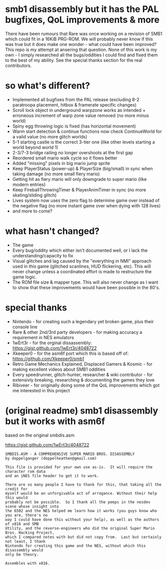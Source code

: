 smb1 disassembly but it has the PAL bugfixes, QoL improvements & more
========================================
There have been rumours that Rare was once working on a revision of SMB1 which could fit in a 16KiB PRG-ROM. We will probably never know if this was true but it does make one wonder - what could have been improved? This repo is my attempt at ansering that question. 
None of this work is my own - I simply researched all the bugs/oddities I could find and fixed them to the best of my ability. See the special thanks section for the real contributors. 

so what's different?
========================================
- Implemented all bugfixes from the PAL release (excluding 8-2 paratroopa placement, hitbox & framerate specific changes)
- Scroll lock object in underground warpzone works as intended + erroneous increment of warp zone value removed (no more minus world)
- Spiny egg throwing logic is fixed (has horizontal movement)
- Warm start detection & continue functions now check ContinueWorld for a valid value (no more glitch worlds)
- 5-1 starting castle is the correct 3-tier one (like other levels starting a world beyond world 1)
- 2-3/7-3 bridge railing no longer overshoots at the first gap
- Reordered small mario walk cycle so it flows better
- Added "missing" pixels in big mario jump sprite
- Keep PlayerStatus (power-up) & PlayerSize (big/small) in sync when taking damage (no more small fiery mario)
- Getting hit as fiery mario will only downgrade to super mario (like modern entries)
- Keep FireballThrowingTimer & PlayerAnimTimer in sync (no more skating/sliding glitch)
- Lives system now uses the zero flag to determine game over instead of the negative flag (no more instant game over when dying with 128 lives)
- and more to come?

what hasn't changed?
========================================
- The game
- Every bug/oddity which either isn't documented well, or I lack the understanding/capacity to fix
- Visual glitches and lag caused by the "everything in NMI" approach used in this game (glitched scanlines, HUD flickering, etc). This will never change unless a coordinated effort is made to restructure the game logic. 
- The ROM file size & mapper type. This will also never change as I want to show that these improvements would have been possible in the 80's. 

special thanks
========================================
- Nintendo - for creating such a legendary yet broken game, plus their console line
- Rare & other 2nd/3rd party developers - for making accuracy a requirement in NES emulators
- 1wErt3r - for the orginal dissassembly: https://gist.github.com/1wErt3r/4048722
- Xkeeper0 - for the asm6f port which this is based off of: https://github.com/Xkeeper0/smb1
- Retro Game Mechanics Explained, Displaced Gamers & Kosmic - for making excellent videos about SMB1 oddities
- Every speedrunner, glitch-hunter, researcher & wiki contributor - for extensivly breaking, researching & documenting the games they love
- Ribiveer - for originally doing some of the QoL improvements which got me interested in this project

(original readme) smb1 disassembly but it works with asm6f
========================================

based on the original smbdis.asm

https://gist.github.com/1wErt3r/4048722

	SMBDIS.ASM - A COMPREHENSIVE SUPER MARIO BROS. DISASSEMBLY
	by doppelganger (doppelheathen@gmail.com)

	This file is provided for your own use as-is.  It will require the character rom data
	and an iNES file header to get it to work.

	There are so many people I have to thank for this, that taking all the credit for
	myself would be an unforgivable act of arrogance. Without their help this would
	probably not be possible.  So I thank all the peeps in the nesdev scene whose insight into
	the 6502 and the NES helped me learn how it works (you guys know who you are, there's no 
	way I could have done this without your help), as well as the authors of x816 and SMB 
	Utility, and the reverse-engineers who did the original Super Mario Bros. Hacking Project, 
	which I compared notes with but did not copy from.  Last but certainly not least, I thank
	Nintendo for creating this game and the NES, without which this disassembly would
	only be theory.

	Assembles with x816.
